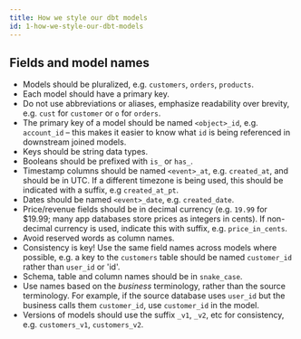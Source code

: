 ```yaml
---
title: How we style our dbt models
id: 1-how-we-style-our-dbt-models
---
```


## Fields and model names

- Models should be pluralized, e.g. `customers`, `orders`, `products`.
- Each model should have a primary key.
- Do not use abbreviations or aliases, emphasize readability over brevity, e.g. `cust` for `customer` or `o` for `orders`.
- The primary key of a model should be named `<object>_id`, e.g. `account_id` – this makes it easier to know what `id` is being referenced in downstream joined models.
- Keys should be string data types.
- Booleans should be prefixed with `is_` or `has_`.
- Timestamp columns should be named `<event>_at`, e.g. `created_at`, and should be in UTC. If a different timezone is being used, this should be indicated with a suffix, e.g `created_at_pt`.
- Dates should be named `<event>_date`, e.g. `created_date`.
- Price/revenue fields should be in decimal currency (e.g. `19.99` for $19.99; many app databases store prices as integers in cents). If non-decimal currency is used, indicate this with suffix, e.g. `price_in_cents`.
- Avoid reserved words as column names.
- Consistency is key! Use the same field names across models where possible, e.g. a key to the `customers` table should be named `customer_id` rather than `user_id` or 'id'.
- Schema, table and column names should be in `snake_case`.
- Use names based on the _business_ terminology, rather than the source terminology. For example, if the source database uses `user_id` but the business calls them `customer_id`, use `customer_id` in the model.
- Versions of models should use the suffix `_v1`, `_v2`, etc for consistency, e.g. `customers_v1`, `customers_v2`.
